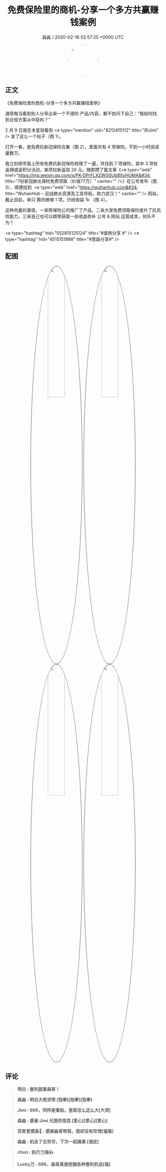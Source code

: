 <h1 align="center">免费保险里的商机-分享一个多方共赢赚钱案例</h1>
<p align="center">
    <a>森淼 / 2020-02-18 02:57:25 &#43;0000 UTC</a>
</p>

<div align="center">
    <img src="https://images.zsxq.com/FpHXcpJbbHK_j9_R20yD1ABkBka7?e=1590940799&amp;token=kIxbL07-8jAj8w1n4s9zv64FuZZNEATmlU_Vm6zD:yXZDYSLxOxvBbK0nkfPbqersr4s=" width="100" height="100" style="border:1px solid;border-radius:50%; color:#ffffff"/>
</div>

## 正文

<div>
《免费保险里的商机-分享一个多方共赢赚钱案例》

通常每当看到别人分享出来一个不错的 产品/内容，都不妨问下自己：“我如何找到合规方案从中获利？”

2 月 9 日我在本星球看到 &lt;e type=&#34;mention&#34; uid=&#34;8212415112&#34; title=&#34;@Jimi&#34; /&gt; 发了这么一个帖子（图 1）。

打开一看，是免费抗新冠保险合集（图 2），里面共有 4 项保险。不到一小时阅读量数万。

我立刻把市面上所有免费抗新冠保险梳理了一遍，共找到 7 项保险，其中 3 项有返佣或返积分活动，某项拉新返现 20 元。随即攒了篇文章《&lt;e type=&#34;web&#34; href=&#34;https://mp.weixin.qq.com/s/PK-DPrFLXZWG0UbBXxHUMA&#34; title=&#34;7份新冠肺炎保险免费领取（价值77万）&#34; cache=&#34;&#34; /&gt;》在公号发布（图 3），顺便挂到  &lt;e type=&#34;web&#34; href=&#34;https://wuhanhub.com&#34; title=&#34;WuhanHub – 迎战肺炎资源及工具导航，助力武汉！&#34; cache=&#34;&#34; /&gt; 网站，截止目前，单只 腾讯微保 1 项，已经收益 1k （图 4）。

这种共赢的事情，一来帮保险公司推广了产品，二来大家免费领取保险提升了抗风险能力，三来自己也可以顺带获取一些收益弥补 公号 &amp; 网站 运营成本，何乐不为？

&lt;e type=&#34;hashtag&#34; hid=&#34;552815125124&#34; title=&#34;#案例分享 #&#34; /&gt; &lt;e type=&#34;hashtag&#34; hid=&#34;4515151888&#34; title=&#34;#思路分享#&#34; /&gt;
</div>

## 配图
<div class="image" align="center">

<img src="https://images.zsxq.com/FtQMNxFEWP8ueid1XZLcJuaYa3gQ?imageMogr2/auto-orient/thumbnail/800x/format/jpg/blur/1x0/quality/75&amp;e=1590940799&amp;token=kIxbL07-8jAj8w1n4s9zv64FuZZNEATmlU_Vm6zD:vxacIzxmxB_KhCop8yBJ5k392F4=" width="33%" height="33%" style="border:1px solid;border-radius:50%; color:#3c3f41"/>

<img src="https://images.zsxq.com/Fm8Fl4EJJo9Y_XIEEUVF67jYiHIF?imageMogr2/auto-orient/thumbnail/800x/format/jpg/blur/1x0/quality/75&amp;e=1590940799&amp;token=kIxbL07-8jAj8w1n4s9zv64FuZZNEATmlU_Vm6zD:TABJQdK0Fvyq5WYSxKQk2YvHBBQ=" width="33%" height="33%" style="border:1px solid;border-radius:50%; color:#3c3f41"/>

<img src="https://images.zsxq.com/Fm7ge2mSmOkiCdPpOd6GeQwqvoRH?imageMogr2/auto-orient/thumbnail/800x/format/jpg/blur/1x0/quality/75&amp;e=1590940799&amp;token=kIxbL07-8jAj8w1n4s9zv64FuZZNEATmlU_Vm6zD:sEhCklmenObyZTscZpa7QWiaXzI=" width="33%" height="33%" style="border:1px solid;border-radius:50%; color:#3c3f41"/>

<img src="https://images.zsxq.com/Fvzm8wajCgw3Xw9nkZAfScJAAlF2?imageMogr2/auto-orient/thumbnail/800x/format/jpg/blur/1x0/quality/75&amp;e=1590940799&amp;token=kIxbL07-8jAj8w1n4s9zv64FuZZNEATmlU_Vm6zD:eWLPIvpC6h4iALDrMZCsJAcAk3Q=" width="33%" height="33%" style="border:1px solid;border-radius:50%; color:#3c3f41"/>

</div>

## 评论

<div align="left">
<div>

<blockquote >
<span> <strong>明白 : 套利就看森哥！ </strong></span>
</blockquote>

<blockquote >
<span> <strong>森淼 : 明白大佬求带 [抱拳][抱拳][抱拳] </strong></span>
</blockquote>

<blockquote >
<span> <strong>Jimi : 666，同样是看贴，差距怎么这么大[大哭] </strong></span>
</blockquote>

<blockquote >
<span> <strong>森淼 : 感谢 Jimi 兄提供信息 [爱心][爱心][爱心] </strong></span>
</blockquote>

<blockquote >
<span> <strong>苏笙爱摸鱼🐶 : 感谢淼哥带我，我却没有珍惜[皱眉] </strong></span>
</blockquote>

<blockquote >
<span> <strong>森淼 : 机会了无穷尽，下次一起搞事 [调皮] </strong></span>
</blockquote>

<blockquote >
<span> <strong>chun : 执行力强👍 </strong></span>
</blockquote>

<blockquote >
<span> <strong>Lucky万 : 666，森哥真是挖掘各种套利机会[强] </strong></span>
</blockquote>

</div>
</div>